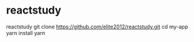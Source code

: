 # reactstudy
reactstudy
git clone https://github.com/elite2012/reactstudy.git
cd my-app
yarn install
yarn 